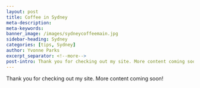 ```yaml
---
layout: post
title: Coffee in Sydney
meta-description:
meta-keywords:
banner_image: /images/sydneycoffeemain.jpg
sidebar-heading: Sydney
categories: [tips, Sydney]
author: Yvonne Parks
excerpt_separator: <!--more-->
post-intro: Thank you for checking out my site. More content coming soon!
---
```


Thank you for checking out my site. More content coming soon!
